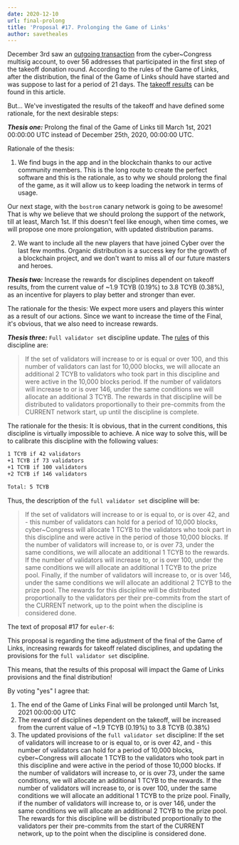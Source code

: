 ```yaml
---
date: 2020-12-10
url: final-prolong
title: 'Proposal #17. Prolonging the Game of Links'
author: savetheales
---
```


December 3rd saw an [outgoing transaction](https://cyber.page/network/euler/tx/21E2702B7A2A9754CA3770EB69D3740513A6C3C3D9F71F922E37C25CB6F0DB57) from the cyber\~Congress multisig account, to over 56 addresses that participated in the first step of the takeoff donation round. According to the rules of the Game of Links, after the distribution, the final of the Game of Links should have started and was suppose to last for a period of 21 days. The [takeoff results](https://cybercongress.ai/takeoff-results/) can be found in this article.

But... We've investigated the results of the takeoff and have defined some rationale, for the next desirable steps:

***Thesis one:*** 
Prolong the final of the Game of Links till March 1st, 2021 00:00:00 UTC instead of December 25th, 2020, 00:00:00 UTC.

Rationale of the thesis:

1. We find bugs in the app and in the blockchain thanks to our active community members. This is the long route to create the perfect software and this is the rationale, as to why we should prolong the final of the game, as it will allow us to keep loading the network in terms of usage.

Our next stage, with the `bostrom` canary network is going to be awesome! That is why we believe that we should prolong the support of the network, till at least, March 1st. If this doesn't feel like enough, when time comes, we will propose one more prolongation, with updated distribution params.

2. We want to include all the new players that have joined Cyber over the last few months. Organic distribution is a success key for the growth of a blockchain project, and we don't want to miss all of our future masters and heroes.

***Thesis two:***
Increase the rewards for disciplines dependent on takeoff results, from the current value of ~1.9 TCYB (0.19%) to 3.8 TCYB (0.38%), as an incentive for players to play better and stronger than ever.

The rationale for the thesis: We expect more users and players this winter as a result of our actions. Since we want to increase the time of the Final, it's obvious, that we also need to increase rewards.

***Thesis three:***
`Full validator set` discipline update. The [rules](https://cybercongress.ai/game-of-links/) of this discipline are:

> If the set of validators will increase to or is equal or over 100, and this number of validators can last for 10,000 blocks, we will allocate an additional 2 TCYB to validators who took part in this discipline and were active in the 10,000 blocks period. If the number of validators will increase to or is over 146, under the same conditions we will allocate an additional 3 TCYB. The rewards in that discipline will be distributed to validators proportionally to their pre-commits from the CURRENT network start, up until the discipline is complete.

The rationale for the thesis: It is obvious, that in the current conditions, this discipline is virtually impossible to achieve. A nice way to solve this, will be to calibrate this discipline with the following values:

``` bash
1 TCYB if 42 validators
+1 TCYB if 73 validators
+1 TCYB if 100 validators
+2 TCYB if 146 validators

Total: 5 TCYB
```

Thus, the description of the `full validator set` discipline will be:

> If the set of validators will increase to or is equal to, or is over 42, and - this number of validators can hold for a period of 10,000 blocks, cyber~Congress will allocate 1 TCYB to the validators who took part in this discipline and were active in the period of those 10,000 blocks. If the number of validators will increase to, or is over 73, under the same conditions, we will allocate an additional 1 TCYB to the rewards. If the number of validators will increase to, or is over 100, under the same conditions we will allocate an additional 1 TCYB to the prize pool. 
Finally, if the number of validators will increase to, or is over 146, under the same conditions we will allocate an additional 2 TCYB to the prize pool. The rewards for this discipline will be distributed proportionally to the validators per their pre-commits from the start of the CURRENT network, up to the point when the discipline is considered done.

The text of proposal #17 for `euler-6`:

This proposal is regarding the time adjustment of the final of the Game of Links, increasing rewards for takeoff related disciplines, and updating the provisions for the `full validator set` discipline.

This means, that the results of this proposal will impact the Game of Links provisions and the final distribution!

By voting "yes" I agree that:

1. The end of the Game of Links Final will be prolonged until March 1st, 2021 00:00:00 UTC
2. The reward of disciplines dependent on the takeoff, will be increased from the current value of ~1.9 TCYB (0.19%) to 3.8 TCYB (0.38%)
3. The updated provisions of the `full validator set` discipline:
If the set of validators will increase to or is equal to, or is over 42, and - this number of validators can hold for a period of 10,000 blocks, cyber~Congress will allocate 1 TCYB to the validators who took part in this discipline and were active in the period of those 10,000 blocks. If the number of validators will increase to, or is over 73, under the same conditions, we will allocate an additional 1 TCYB to the rewards. If the number of validators will increase to, or is over 100, under the same conditions we will allocate an additional 1 TCYB to the prize pool. 
Finally, if the number of validators will increase to, or is over 146, under the same conditions we will allocate an additional 2 TCYB to the prize pool. The rewards for this discipline will be distributed proportionally to the validators per their pre-commits from the start of the CURRENT network, up to the point when the discipline is considered done.
